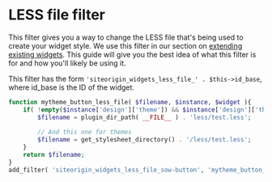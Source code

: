# LESS file filter

This filter gives you a way to change the LESS file that's being used to create your widget style. We use this filter in our section on [extending existing widgets](../../getting-started/extending-existing-widgets.md). This guide will give you the best idea of what this filter is for and how you'll likely be using it.

This filter has the form `'siteorigin_widgets_less_file_' . $this->id_base`, where id_base is the ID of the widget.

```php
function mytheme_button_less_file( $filename, $instance, $widget ){
    if( !empty($instance['design']['theme']) && $instance['design']['theme'] == 'test' ) {
        $filename = plugin_dir_path( __FILE__ ) . 'less/test.less';
        
        // And this one for themes
        $filename = get_stylesheet_directory() . '/less/test.less'; 
    }
    return $filename;
}
add_filter( 'siteorigin_widgets_less_file_sow-button', 'mytheme_button_less_file', 10, 3 );
```
